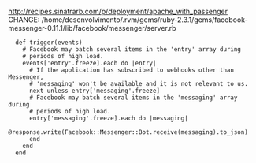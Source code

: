 http://recipes.sinatrarb.com/p/deployment/apache_with_passenger
CHANGE:
  /home/desenvolvimento/.rvm/gems/ruby-2.3.1/gems/facebook-messenger-0.11.1/lib/facebook/messenger/server.rb

      def trigger(events)
        # Facebook may batch several items in the 'entry' array during
        # periods of high load.
        events['entry'.freeze].each do |entry|
          # If the application has subscribed to webhooks other than Messenger,
          # 'messaging' won't be available and it is not relevant to us.
          next unless entry['messaging'.freeze]
          # Facebook may batch several items in the 'messaging' array during
          # periods of high load.
          entry['messaging'.freeze].each do |messaging|
            @response.write(Facebook::Messenger::Bot.receive(messaging).to_json)
          end
        end
      end
